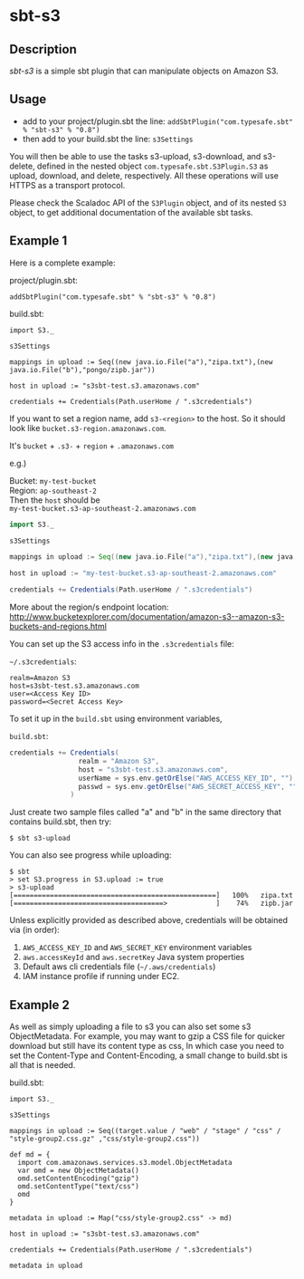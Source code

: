# sbt-s3

## Description

*sbt-s3* is a simple sbt plugin that can manipulate objects on Amazon S3.

## Usage

* add to your project/plugin.sbt the line:
   `addSbtPlugin("com.typesafe.sbt" % "sbt-s3" % "0.8")`
* then add to your build.sbt the line:
   `s3Settings`
 
You will then be able to use the tasks s3-upload, s3-download, and s3-delete, defined
in the nested object `com.typesafe.sbt.S3Plugin.S3` as upload, download, and delete, respectively.
All these operations will use HTTPS as a transport protocol.
 
Please check the Scaladoc API of the `S3Plugin` object, and of its nested `S3` object,
to get additional documentation of the available sbt tasks.

## Example 1

Here is a complete example:

project/plugin.sbt:
    
    addSbtPlugin("com.typesafe.sbt" % "sbt-s3" % "0.8")

build.sbt:

    import S3._

    s3Settings

    mappings in upload := Seq((new java.io.File("a"),"zipa.txt"),(new java.io.File("b"),"pongo/zipb.jar"))

    host in upload := "s3sbt-test.s3.amazonaws.com"

    credentials += Credentials(Path.userHome / ".s3credentials")

If you want to set a region name, add `s3-<region>` to the host. So it should look like `bucket.s3-region.amazonaws.com`.

It's `bucket` + `.s3-` + `region` + `.amazonaws.com`

e.g.)

Bucket: `my-test-bucket`<br>
Region: `ap-southeast-2`<br>
Then the `host` should be<br>
`my-test-bucket.s3-ap-southeast-2.amazonaws.com`

```scala
import S3._

s3Settings

mappings in upload := Seq((new java.io.File("a"),"zipa.txt"),(new java.io.File("b"),"pongo/zipb.jar"))

host in upload := "my-test-bucket.s3-ap-southeast-2.amazonaws.com"

credentials += Credentials(Path.userHome / ".s3credentials")
```

More about the region/s endpoint location: http://www.bucketexplorer.com/documentation/amazon-s3--amazon-s3-buckets-and-regions.html

You can set up the S3 access info in the `.s3credentials` file:

`~/.s3credentials`:

    realm=Amazon S3
    host=s3sbt-test.s3.amazonaws.com
    user=<Access Key ID>
    password=<Secret Access Key>
    
To set it up in the `build.sbt` using environment variables,

`build.sbt`:
```scala
credentials += Credentials(
                 realm = "Amazon S3",
                 host = "s3sbt-test.s3.amazonaws.com",
                 userName = sys.env.getOrElse("AWS_ACCESS_KEY_ID", ""),
                 passwd = sys.env.getOrElse("AWS_SECRET_ACCESS_KEY", "")
               )
```


Just create two sample files called "a" and "b" in the same directory that contains build.sbt, then try:

    $ sbt s3-upload
    
You can also see progress while uploading:

    $ sbt
    > set S3.progress in S3.upload := true
    > s3-upload
    [==================================================]   100%   zipa.txt
    [=====================================>            ]    74%   zipb.jar

Unless explicitly provided as described above, credentials will be obtained via (in order):

1. `AWS_ACCESS_KEY_ID` and `AWS_SECRET_KEY` environment variables
2. `aws.accessKeyId` and `aws.secretKey` Java system properties 
3. Default aws cli credentials file (`~/.aws/credentials`)
4. IAM instance profile if running under EC2.

## Example 2

As well as simply uploading a file to s3 you can also set some s3 ObjectMetadata.
For example, you may want to gzip a CSS file for quicker download but still have its content type as css,
In which case you need to set the Content-Type and Content-Encoding, a small change to
build.sbt is all that is needed.

build.sbt:

    import S3._

    s3Settings

    mappings in upload := Seq((target.value / "web" / "stage" / "css" / "style-group2.css.gz" ,"css/style-group2.css"))

    def md = {
      import com.amazonaws.services.s3.model.ObjectMetadata
      var omd = new ObjectMetadata()
      omd.setContentEncoding("gzip")
      omd.setContentType("text/css")
      omd
    }

    metadata in upload := Map("css/style-group2.css" -> md)

    host in upload := "s3sbt-test.s3.amazonaws.com"

    credentials += Credentials(Path.userHome / ".s3credentials")

    metadata in upload
